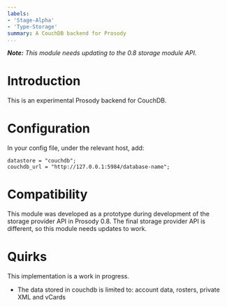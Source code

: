 ```yaml
---
labels:
- 'Stage-Alpha'
- 'Type-Storage'
summary: A CouchDB backend for Prosody
...
```


***Note:** This module needs updating to the 0.8 storage module API.*

Introduction
============

This is an experimental Prosody backend for CouchDB.

Configuration
=============

In your config file, under the relevant host, add:

    datastore = "couchdb";
    couchdb_url = "http://127.0.0.1:5984/database-name";

Compatibility
=============

This module was developed as a prototype during development of the
storage provider API in Prosody 0.8. The final storage provider API is
different, so this module needs updates to work.

Quirks
======

This implementation is a work in progress.

-   The data stored in couchdb is limited to: account data, rosters,
    private XML and vCards
